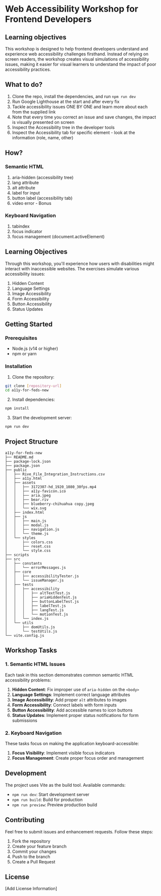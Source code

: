 # Web Accessibility Workshop for Frontend Developers

## Learning objectives

This workshop is designed to help frontend developers understand and experience web accessibility challenges firsthand. Instead of relying on screen readers, the workshop creates visual simulations of accessibility issues, making it easier for visual learners to understand the impact of poor accessibility practices.

## What to do?

1. Clone the repo, install the dependencies, and run `npm run dev`
2. Run Google Lighthouse at the start and after every fix
3. Tackle accessibility issues ONE BY ONE and learn more about each from the supplied link
4. Note that every time you correct an issue and save changes, the impact is visually presented on screen
5. Inspect the Accessibility tree in the developer tools
6. Inspect the Accessibility tab for specific element - look at the information (role, name, other)

## How?

### Semantic HTML

1. aria-hidden (accessibility tree)
2. lang attribute
3. alt attribute
4. label for input
5. button label (accessibility tab)
6. video error - Bonus

### Keyboard Navigation

1. tabindex
2. focus indicator
3. focus management (document.activeElement)

## Learning Objectives

Through this workshop, you'll experience how users with disabilities might interact with inaccessible websites. The exercises simulate various accessibility issues:

1. Hidden Content
2. Language Settings
3. Image Accessibility
4. Form Accessibility
5. Button Accessibility
6. Status Updates

## Getting Started

### Prerequisites

- Node.js (v14 or higher)
- npm or yarn

### Installation

1. Clone the repository:
```bash
git clone [repository-url]
cd a11y-for-feds-new
```

2. Install dependencies:
```bash
npm install
```

3. Start the development server:
```bash
npm run dev
```

## Project Structure

```
a11y-for-feds-new
├── README.md
├── package-lock.json
├── package.json
├── public
│   ├── Rive_File_Integration_Instructions.csv
│   ├── a11y.html
│   ├── assets
│   │   ├── 3172307-hd_1920_1080_30fps.mp4
│   │   ├── a11y-favicon.ico
│   │   ├── aria.jpeg
│   │   ├── bear.riv
│   │   ├── blueberry-chihuahua copy.jpeg
│   │   └── wix.svg
│   ├── index.html
│   ├── js
│   │   ├── main.js
│   │   ├── modal.js
│   │   ├── navigation.js
│   │   └── theme.js
│   └── styles
│       ├── colors.css
│       ├── reset.css
│       └── style.css
├── scripts
├── src
│   ├── constants
│   │   └── errorMessages.js
│   ├── core
│   │   ├── accessibilityTester.js
│   │   └── issueManager.js
│   ├── tests
│   │   ├── accessibility
│   │   │   ├── altTextTest.js
│   │   │   ├── ariaHiddenTest.js
│   │   │   ├── buttonLabelTest.js
│   │   │   ├── labelTest.js
│   │   │   ├── langTest.js
│   │   │   └── motionTest.js
│   │   └── index.js
│   └── utils
│       ├── domUtils.js
│       └── testUtils.js
└── vite.config.js
```

## Workshop Tasks

### 1. Semantic HTML Issues

Each task in this section demonstrates common semantic HTML accessibility problems:

1. **Hidden Content**: Fix improper use of `aria-hidden` on the `<body>`
2. **Language Settings**: Implement correct language attributes
3. **Image Accessibility**: Add proper `alt` attributes to images
4. **Form Accessibility**: Connect labels with form inputs
5. **Button Accessibility**: Add accessible names to icon buttons
6. **Status Updates**: Implement proper status notifications for form submissions

### 2. Keyboard Navigation

These tasks focus on making the application keyboard-accessible:

1. **Focus Visibility**: Implement visible focus indicators
2. **Focus Management**: Create proper focus order and management

## Development

The project uses Vite as the build tool. Available commands:

- `npm run dev`: Start development server
- `npm run build`: Build for production
- `npm run preview`: Preview production build

## Contributing

Feel free to submit issues and enhancement requests. Follow these steps:

1. Fork the repository
2. Create your feature branch
3. Commit your changes
4. Push to the branch
5. Create a Pull Request

## License

[Add License Information]
